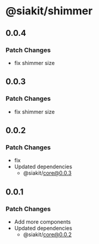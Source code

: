 # @siakit/shimmer

## 0.0.4

### Patch Changes

- fix shimmer size

## 0.0.3

### Patch Changes

- fix shimmer size

## 0.0.2

### Patch Changes

- fix
- Updated dependencies
  - @siakit/core@0.0.3

## 0.0.1

### Patch Changes

- Add more components
- Updated dependencies
  - @siakit/core@0.0.2
